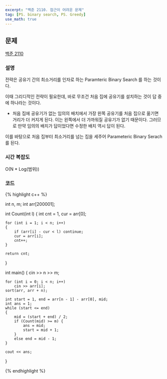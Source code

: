 ```yaml
---
excerpt: "백준 2110. 접근이 어려운 문제"
tag: [PS. binary search, PS. Greedy]
use_math: true
---
```

## 문제

[백준 2110](https://www.acmicpc.net/problem/2110)

### 설명

전략은 공유기 간의 최소거리를 인자로 하는 Paramteric Binary Search 를 하는 것이다.

이때 그리디적인 전략이 필요한데, 바로 무조건 처음 집에 공유기를 설치하는 것이 답 중에 하나라는 것이다.
+ 처음 집에 공유기가 없는 임의의 배치에서 가장 왼쪽 공유기를 처음 집으로 옮기면 거리가 더 커지게 된다. 이는 왼쪽에서 더 가까워질 공유기가 없기 때문이다. 그러므로 만약 임의의 배치가 답이었다면 수정한 배치 역시 답이 된다.

이를 바탕으로 처음 집부터 최소거리를 넘는 집을 세주어 Parameteric Binary Serach 를 된다.


### 시간 복잡도

O(N * Log(범위))


### 코드

{% highlight c++ %}

int n, m;
int arr[200001];

int Count(int l)
{
	int cnt = 1, cur = arr[0];

	for (int i = 1; i < n; i++)
	{
		if (arr[i] - cur < l) continue;
		cur = arr[i];
		cnt++;
	}
	
	return cnt;
}

int main()
{
	cin >> n >> m;

	for (int i = 0; i < n; i++)
		cin >> arr[i];
	sort(arr, arr + n);
	
	int start = 1, end = arr[n - 1] - arr[0], mid;
	int ans = 1;
	while (start <= end)
	{
		mid = (start + end) / 2;
		if (Count(mid) >= m) {
			ans = mid;
			start = mid + 1;
		}
		else end = mid - 1;
	}
	
	cout << ans;
}

{% endhighlight %}
